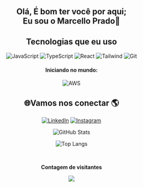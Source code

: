 <div align="center">
<h2>Olá, É bom ter você por aqui;<br> Eu sou o Marcello Prado🖖</h2>


## Tecnologias que eu uso
![JavaScript](https://img.shields.io/badge/JavaScript-F7DF1E?style=for-the-badge&logo=javascript&logoColor=black)
![TypeScript](https://img.shields.io/badge/TypeScript-007ACC?style=for-the-badge&logo=typescript&logoColor=white)
![React](https://img.shields.io/badge/React-20232A?style=for-the-badge&logo=react&logoColor=61DAFB)
![Tailwind](https://img.shields.io/badge/tailwindcss-%2338B2AC.svg?style=for-the-badge&logo=tailwind-css&logoColor=white)
![Git](https://img.shields.io/badge/GIT-E44C30?style=for-the-badge&logo=git&logoColor=white)


#### Iniciando no mundo:
![AWS](https://img.shields.io/badge/AWS-000.svg?style=for-the-badge&logo=amazon-aws&logoColor=white)
 

## 🌐Vamos nos conectar 🌎
[![LinkedIn](https://img.shields.io/badge/LinkedIn-0077B5?style=for-the-badge&logo=linkedin&logoColor=white)](https://www.linkedin.com/in/marcello-prado-7088ab128/)
[![Instagram](https://img.shields.io/badge/-Instagram-%23E4405F?style=for-the-badge&logo=instagram&logoColor=white)](https://www.instagram.com/SEUUSERNAME/)

![GitHub Stats](https://github-readme-stats.vercel.app/api?username=marcelloprado&theme=transparent&bg_color=000&border_color=30A3DC&show_icons=true&icon_color=30A3DC&title_color=E94D5F&text_color=FFF)

![Top Langs](https://github-readme-stats-git-masterrstaa-rickstaa.vercel.app/api/top-langs/?username=marcelloprado&layout=compact&bg_color=000&border_color=30A3DC&title_color=E94D5F&text_color=FFF)

<div></br>
       <p><b>Contagem de visitantes</b></p>
       <p><img src="https://profile-counter.glitch.me/{marcelloprado}/count.svg" /></p> 
     </div>
  </div>
